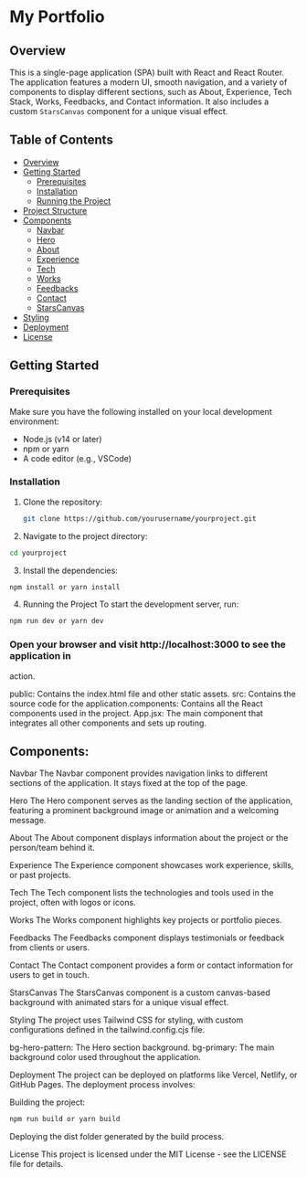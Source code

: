 # My Portfolio

## Overview

This is a single-page application (SPA) built with React and React Router. The
application features a modern UI, smooth navigation, and a variety of components
to display different sections, such as About, Experience, Tech Stack, Works,
Feedbacks, and Contact information. It also includes a custom `StarsCanvas`
component for a unique visual effect.

## Table of Contents

- [Overview](#overview)
- [Getting Started](#getting-started)
  - [Prerequisites](#prerequisites)
  - [Installation](#installation)
  - [Running the Project](#running-the-project)
- [Project Structure](#project-structure)
- [Components](#components)
  - [Navbar](#navbar)
  - [Hero](#hero)
  - [About](#about)
  - [Experience](#experience)
  - [Tech](#tech)
  - [Works](#works)
  - [Feedbacks](#feedbacks)
  - [Contact](#contact)
  - [StarsCanvas](#starscanvas)
- [Styling](#styling)
- [Deployment](#deployment)
- [License](#license)

## Getting Started

### Prerequisites

Make sure you have the following installed on your local development
environment:

- Node.js (v14 or later)
- npm or yarn
- A code editor (e.g., VSCode)

### Installation

1. Clone the repository:

   ```bash
   git clone https://github.com/yourusername/yourproject.git
   ```

2. Navigate to the project directory:

```bash
cd yourproject
```

3. Install the dependencies:

```bash
npm install or yarn install
```

4. Running the Project To start the development server, run:

```bash
npm run dev or yarn dev
```

### Open your browser and visit http://localhost:3000 to see the application in

action.

public: Contains the index.html file and other static assets. src: Contains the
source code for the application.components: Contains all the React components
used in the project. App.jsx: The main component that integrates all other
components and sets up routing.

## Components:

Navbar The Navbar component provides navigation links to different sections of
the application. It stays fixed at the top of the page.

Hero The Hero component serves as the landing section of the application,
featuring a prominent background image or animation and a welcoming message.

About The About component displays information about the project or the
person/team behind it.

Experience The Experience component showcases work experience, skills, or past
projects.

Tech The Tech component lists the technologies and tools used in the project,
often with logos or icons.

Works The Works component highlights key projects or portfolio pieces.

Feedbacks The Feedbacks component displays testimonials or feedback from clients
or users.

Contact The Contact component provides a form or contact information for users
to get in touch.

StarsCanvas The StarsCanvas component is a custom canvas-based background with
animated stars for a unique visual effect.

Styling The project uses Tailwind CSS for styling, with custom configurations
defined in the tailwind.config.cjs file.

bg-hero-pattern: The Hero section background. bg-primary: The main background
color used throughout the application.

Deployment The project can be deployed on platforms like Vercel, Netlify, or
GitHub Pages. The deployment process involves:

Building the project:

```bash
npm run build or yarn build
```

Deploying the dist folder generated by the build process.

License This project is licensed under the MIT License - see the LICENSE file
for details.
